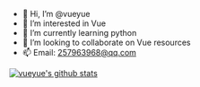 - 👋 Hi, I’m @vueyue
- 👀 I’m interested in Vue
- 🌱 I’m currently learning python
- 💞️ I’m looking to collaborate on Vue resources
- 📫 Email: 257963968@qq.com

<a href="https://github.com/vueyue">
    <img alt="vueyue's github stats" src="https://github-readme-stats.vercel.app/api?username=vueyue&show_icons=true&hide_border=true&theme=merko" />
  </a>

